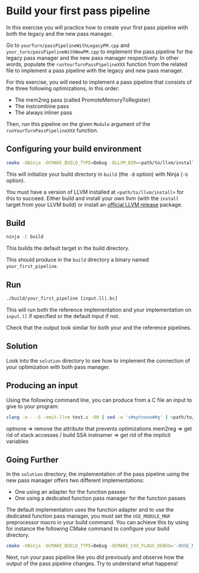 # Build your first pass pipeline #

In this exercise you will practice how to create your first pass pipeline with both the legacy and the new pass manager.

Go to `yourTurn/passPipelineWithLegacyPM.cpp` and `your_turn/passPipelineWithNewPM.cpp` to implement the pass pipeline for the legacy pass manager and the new pass manager respectively.
In other words, populate the `runYourTurnPassPipelineXXX` function from the related file to implement a pass pipeline with the legacy and new pass manager.

For this exercise, you will need to implement a pass pipeline that consists of the three following optimizations, in this order:
- The mem2reg pass (called PromoteMemoryToRegister)
- The instcombine pass
- The always inliner pass

Then, run this pipeline on the given `Module` argument of the `runYourTurnPassPipelineXXX` function.

## Configuring your build environment ##

```bash
cmake -GNinja -DCMAKE_BUILD_TYPE=Debug -DLLVM_DIR=<path/to/llvm/install>/lib/cmake/llvm -Bbuild .
```

This will initialize your build directory in `build` (the `-B` option) with Ninja (`-G` option).

You must have a version of LLVM installed at `<path/to/llvm/install>` for this to succeed.
Either build and install your own llvm (with the `install` target from your LLVM build) or install an [official LLVM release](https://releases.llvm.org/) package.

## Build ##

```bash
ninja -C build
```

This builds the default target in the build directory.

This should produce in the `build` directory a binary named `your_first_pipeline`.

## Run ##

```bash
./build/your_first_pipeline [input.ll|.bc]
```

This will run both the reference implementation and your implementation on `input.ll` if specified or the default input if not.

Check that the output look similar for both your and the reference pipelines.

## Solution ##

Look into the `solution` directory to see how to implement the connection of your optimization with both pass manager.

## Producing an input ##

Using the following command line, you can produce from a C file an input to give to your program:
```bash
clang -o - -S -emit-llvm test.c -O0 | sed -e 's#optnone##g' | <path/to/llvm/build>/bin/opt -S -passes=mem2reg,instnamer > input.ll
```

optnone => remove the attribute that prevents optimizations
mem2reg => get rid of stack accesses / build SSA
instnamer => get rid of the implicit variables

## Going Further ##

In the `solution` directory, the implementation of the pass pipeline using the new pass manager offers two different implementations:
- One using an adapter for the function passes
- One using a dedicated function pass manager for the function passes

The default implementation uses the function adapter and to use the dedicated function pass manager, you must set the `USE_MODULE_MGR` preprocessor macro in your build command.
You can achieve this by using for instance the following CMake command to configure your build directory.

```bash
cmake -GNinja -DCMAKE_BUILD_TYPE=Debug -DCMAKE_CXX_FLAGS_DEBUG='-DUSE_MODULE_MGR'-DLLVM_DIR=<path/to/llvm/install>/lib/cmake/llvm -Bbuild .
```

Next, run your pass pipeline like you did previously and observe how the output of the pass pipeline changes.
Try to understand what happens!
